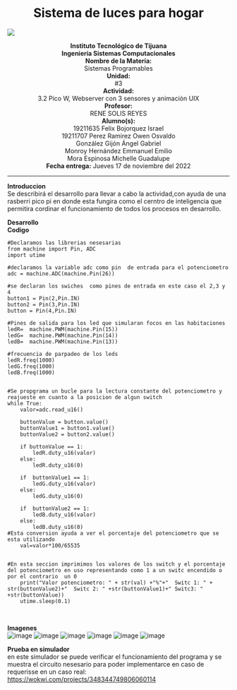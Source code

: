 
<h1 align="center"> Sistema de luces para hogar </h1>
<img src="https://user-images.githubusercontent.com/104939556/202371898-a1a6f8b6-ccd4-4dcb-9d05-a50a8984845d.png">
<body>
<p align="center"> 
<b>Instituto Tecnológico de Tijuana </b><br><b>Ingeniería Sistemas Computacionales</b><br><b>Nombre de la Materia: </b><br>Sistemas Programables<br><b>Unidad:</b><br>#3 <br><b>Actividad:</b><br>3.2 Pico W, Webserver con 3 sensores y animación UIX<br><b>Profesor: </b><br>RENE SOLIS REYES<br><b>Alumno(s): </b><br>19211635 Felix Bojorquez Israel <br> 19211707 Perez Ramirez Owen Osvaldo <br> González Gijón Ángel Gabriel <br> Monroy Hernández Emmanuel Emilio <br> Mora Espinosa Michelle Guadalupe <br> <b>Fecha entrega:</b> Jueves 17 de noviembre del 2022
</p>
</body>
<hr>
<b>Introduccion</b><br>
Se describirá el desarrollo para llevar a cabo la actividad,con ayuda de una rasberri pico pi en donde esta fungira como el cerntro de inteligencia que permitira cordinar el funcionamiento de todos los procesos en desarrollo.


<b>Desarrollo</b><br>
<b>Codigo</b><br>
```
#Declaramos las librerias nesesarias 
from machine import Pin, ADC
import utime

#declaramos la variable adc como pin  de entrada para el potenciometro
adc = machine.ADC(machine.Pin(26))

#se declaran los swiches  como pines de entrada en este caso el 2,3 y 4
button1 = Pin(2,Pin.IN)
button2 = Pin(3,Pin.IN)
button = Pin(4,Pin.IN)

#Pines de salida para los led que simularan focos en las habitaciones
ledR=  machine.PWM(machine.Pin(15))
ledG=  machine.PWM(machine.Pin(14))
ledB=  machine.PWM(machine.Pin(13))

#frecuencia de parpadeo de los leds
ledR.freq(1000)
ledG.freq(1000)
ledB.freq(1000)


#Se propgrama un bucle para la lectura constante del potenciometro y reajueste en cuanto a la posicion de algun switch
while True:
    valor=adc.read_u16()

    buttonValue = button.value()
    buttonValue1 = button1.value()
    buttonValue2 = button2.value()

    if buttonValue == 1:
        ledR.duty_u16(valor)
    else:
        ledR.duty_u16(0)

    if  buttonValue1 == 1:
        ledG.duty_u16(valor)
    else:
        ledG.duty_u16(0)

    if  buttonValue2 == 1:
        ledB.duty_u16(valor)
    else:
        ledB.duty_u16(0)
#Esta conversion ayuda a ver el porcentaje del potenciometro que se esta utilizando
    val=valor*100/65535
 
    
#En esta seccion imprimimos los valores de los switch y el porcentaje del potenciometro en uso representando como 1 a un switc encendido o por el contrario  un 0 
    print("Valor potenciometro: " + str(val) +"%"+"  Switc 1: " + str(buttonValue2)+"  Switc 2: " +str(buttonValue1)+" Switc3: " +str(buttonValue))
    utime.sleep(0.1)
    
```
<br><b>Imagenes</b><br>
![image](https://user-images.githubusercontent.com/104939556/202373895-f3ee0bf0-1806-4851-9f39-deeec14b8146.png)
![image](https://user-images.githubusercontent.com/104939556/202374006-40626dd3-e8cc-46bb-9f3f-8434f99b7463.png)
![image](https://user-images.githubusercontent.com/104939556/202374074-39805da8-4e49-4104-a238-3aef4b7f4b8f.png)
![image](https://user-images.githubusercontent.com/104939556/202374120-59d4d9b8-6f59-4cd4-9b6a-ae4a58788c31.png)
![image](https://user-images.githubusercontent.com/104939556/202374265-efd9a3b8-1704-4fea-83a5-af6c1f0eed5d.png)
![image](https://user-images.githubusercontent.com/104939556/202374306-d9f87318-135e-43a0-ba8f-76e848f31241.png)

<b>Prueba en simulador</b><br>
en este simulador se puede verificar el funcionamiento del programa y se muestra el circuito nesesario para poder implementarce en caso de requerisse en un caso real:<br>
https://wokwi.com/projects/348344749806060114
